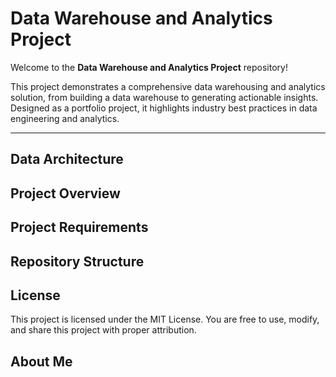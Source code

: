 # Data Warehouse and Analytics Project

Welcome to the **Data Warehouse and Analytics Project** repository!

This project demonstrates a comprehensive data warehousing and analytics solution, from building a data warehouse to generating actionable insights. Designed as a portfolio project, it highlights industry best practices in data engineering and analytics.

----
## Data Architecture

## Project Overview


## Project Requirements

## Repository Structure

## License
This project is licensed under the MIT License. You are free to use, modify, and share this project with proper attribution.

## About Me

